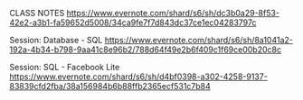 
CLASS NOTES
https://www.evernote.com/shard/s6/sh/dc3b0a29-8f53-42e2-a3b1-fa59652d5008/34ca9fe7f7d843dc37ce1ec04283797c

Session: Database - SQL
https://www.evernote.com/shard/s6/sh/8a1041a2-192a-4b34-b798-9aa41c8e96b2/788d64f49e2b6f409c1f69ce00b20c8c

Session: SQL - Facebook Lite
https://www.evernote.com/shard/s6/sh/d4bf0398-a302-4258-9137-83839cfd2fba/38a156984b6b88ffb2365ecf531c7b84